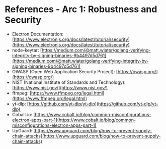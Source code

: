 # References - Arc 1: Robustness and Security

*   Electron Documentation: [https://www.electronjs.org/docs/latest/tutorial/security](https://www.electronjs.org/docs/latest/tutorial/security)
*   node-keytar: [https://medium.com/@matt.wiater/golang-verifying-integrity-by-signing-binaries-9b4497d5d761](https://medium.com/@matt.wiater/golang-verifying-integrity-by-signing-binaries-9b4497d5d761)
*   OWASP (Open Web Application Security Project): [https://owasp.org/](https://owasp.org/)
*   NIST (National Institute of Standards and Technology): [https://www.nist.gov/](https://www.nist.gov/)
*   ffmpeg: [https://www.ffmpeg.org/legal.html](https://www.ffmpeg.org/legal.html)
*   yt-dlp: [https://github.com/yt-dlp/yt-dlp](https://github.com/yt-dlp/yt-dlp)
*   Cobalt.io: [https://www.cobalt.io/blog/common-misconfigurations-electron-apps-part-1](https://www.cobalt.io/blog/common-misconfigurations-electron-apps-part-1)
*   UpGuard: [https://www.upguard.com/blog/how-to-prevent-supply-chain-attacks](https://www.upguard.com/blog/how-to-prevent-supply-chain-attacks)